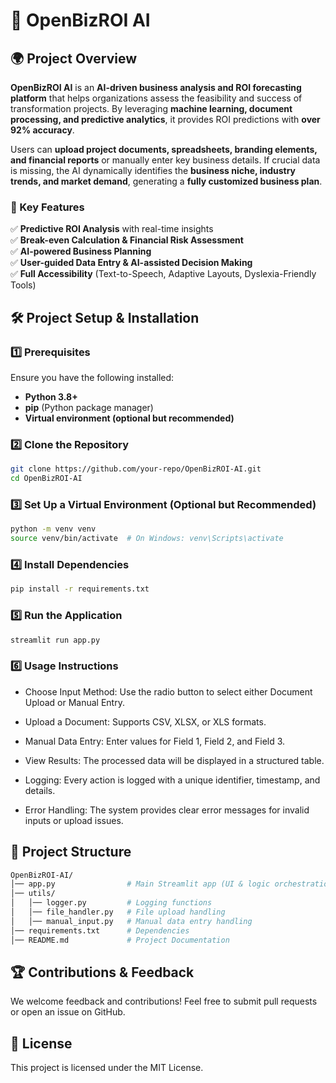 # 📌 OpenBizROI AI

## 🌍 Project Overview
**OpenBizROI AI** is an **AI-driven business analysis and ROI forecasting platform** that helps organizations assess the feasibility and success of transformation projects. By leveraging **machine learning, document processing, and predictive analytics**, it provides ROI predictions with **over 92% accuracy**.

Users can **upload project documents, spreadsheets, branding elements, and financial reports** or manually enter key business details. If crucial data is missing, the AI dynamically identifies the **business niche, industry trends, and market demand**, generating a **fully customized business plan**.

### 🚀 Key Features
✅ **Predictive ROI Analysis** with real-time insights  
✅ **Break-even Calculation & Financial Risk Assessment**  
✅ **AI-powered Business Planning**  
✅ **User-guided Data Entry & AI-assisted Decision Making**  
✅ **Full Accessibility** (Text-to-Speech, Adaptive Layouts, Dyslexia-Friendly Tools)  

## 🛠️ Project Setup & Installation

### 1️⃣ **Prerequisites**
Ensure you have the following installed:
- **Python 3.8+**
- **pip** (Python package manager)
- **Virtual environment (optional but recommended)**

### 2️⃣ **Clone the Repository**
```sh
git clone https://github.com/your-repo/OpenBizROI-AI.git
cd OpenBizROI-AI
```

### 3️⃣ Set Up a Virtual Environment (Optional but Recommended)
```sh
python -m venv venv
source venv/bin/activate  # On Windows: venv\Scripts\activate
```
### 4️⃣ Install Dependencies
```sh
pip install -r requirements.txt
```
### 5️⃣ Run the Application
```sh
streamlit run app.py
```

### 6️⃣ Usage Instructions

- Choose Input Method: Use the radio button to select either Document Upload or Manual Entry.

- Upload a Document: Supports CSV, XLSX, or XLS formats.

- Manual Data Entry: Enter values for Field 1, Field 2, and Field 3.

- View Results: The processed data will be displayed in a structured table.

- Logging: Every action is logged with a unique identifier, timestamp, and details.

- Error Handling: The system provides clear error messages for invalid inputs or upload issues.

## 📄 Project Structure
```sh
OpenBizROI-AI/
│── app.py                # Main Streamlit app (UI & logic orchestration)
│── utils/
│   │── logger.py         # Logging functions
│   │── file_handler.py   # File upload handling
│   │── manual_input.py   # Manual data entry handling
│── requirements.txt      # Dependencies
│── README.md             # Project Documentation
```

## 🏆 Contributions & Feedback

We welcome feedback and contributions! Feel free to submit pull requests or open an issue on GitHub.

## 📜 License

This project is licensed under the MIT License.